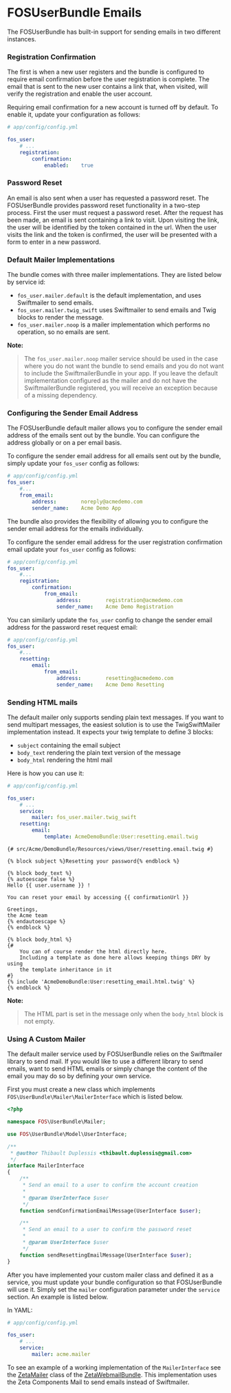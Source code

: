FOSUserBundle Emails
====================

The FOSUserBundle has built-in support for sending emails in two different
instances.

### Registration Confirmation

The first is when a new user registers and the bundle is configured
to require email confirmation before the user registration is complete.
The email that is sent to the new user contains a link that, when visited,
will verify the registration and enable the user account.

Requiring email confirmation for a new account is turned off by default.
To enable it, update your configuration as follows:

``` yaml
# app/config/config.yml

fos_user:
    # ...
    registration:
        confirmation:
            enabled:    true
```

### Password Reset

An email is also sent when a user has requested a password reset. The
FOSUserBundle provides password reset functionality in a two-step process.
First the user must request a password reset. After the request has been
made, an email is sent containing a link to visit. Upon visiting the link,
the user will be identified by the token contained in the url. When the user
visits the link and the token is confirmed, the user will be presented with
a form to enter in a new password.

### Default Mailer Implementations

The bundle comes with three mailer implementations. They are listed below
by service id:

- `fos_user.mailer.default` is the default implementation, and uses Swiftmailer to send emails.
- `fos_user.mailer.twig_swift` uses Swiftmailer to send emails and Twig blocks to render the message.
- `fos_user.mailer.noop` is a mailer implementation which performs no operation, so no emails are sent.

**Note:**

> The `fos_user.mailer.noop` mailer service should be used in the case where you do not want
> the bundle to send emails and you do not want to include the SwiftmailerBundle
> in your app. If you leave the default implementation configured as the mailer
> and do not have the SwiftmailerBundle registered, you will receive an exception
> because of a missing dependency.

### Configuring the Sender Email Address

The FOSUserBundle default mailer allows you to configure the sender email address
of the emails sent out by the bundle. You can configure the address globally or on
a per email basis.

To configure the sender email address for all emails sent out by the bundle, simply
update your `fos_user` config as follows:

``` yaml
# app/config/config.yml
fos_user:
    #...
    from_email:
        address:        noreply@acmedemo.com
        sender_name:    Acme Demo App
```

The bundle also provides the flexibility of allowing you to configure the sender
email address for the emails individually.

To configure the sender email address for the user registration confirmation
email update your `fos_user` config as follows:

``` yaml
# app/config/config.yml
fos_user:
    #...
    registration:
        confirmation:
            from_email:
                address:        registration@acmedemo.com
                sender_name:    Acme Demo Registration
```

You can similarly update the `fos_user` config to change the sender email address for
the password reset request email:

``` yaml
# app/config/config.yml
fos_user:
    #...
    resetting:
        email:
            from_email:
                address:        resetting@acmedemo.com
                sender_name:    Acme Demo Resetting
```

### Sending HTML mails

The default mailer only supports sending plain text messages. If you want
to send multipart messages, the easiest solution is to use the TwigSwiftMailer
implementation instead. It expects your twig template to define 3 blocks:

- `subject` containing the email subject
- `body_text` rendering the plain text version of the message
- `body_html` rendering the html mail

Here is how you can use it:

``` yaml
# app/config/config.yml

fos_user:
    # ...
    service:
        mailer: fos_user.mailer.twig_swift
    resetting:
        email:
            template: AcmeDemoBundle:User:resetting.email.twig
```

``` html+jinja
{# src/Acme/DemoBundle/Resources/views/User/resetting.email.twig #}

{% block subject %}Resetting your password{% endblock %}

{% block body_text %}
{% autoescape false %}
Hello {{ user.username }} !

You can reset your email by accessing {{ confirmationUrl }}

Greetings,
the Acme team
{% endautoescape %}
{% endblock %}

{% block body_html %}
{#
    You can of course render the html directly here.
    Including a template as done here allows keeping things DRY by using
    the template inheritance in it
#}
{% include 'AcmeDemoBundle:User:resetting_email.html.twig' %}
{% endblock %}
```

**Note:**

> The HTML part is set in the message only when the `body_html` block is
> not empty.

### Using A Custom Mailer

The default mailer service used by FOSUserBundle relies on the Swiftmailer
library to send mail. If you would like to use a different library to send
emails, want to send HTML emails or simply change the content of the email you
may do so by defining your own service.

First you must create a new class which implements `FOS\UserBundle\Mailer\MailerInterface`
which is listed below.

``` php
<?php

namespace FOS\UserBundle\Mailer;

use FOS\UserBundle\Model\UserInterface;

/**
 * @author Thibault Duplessis <thibault.duplessis@gmail.com>
 */
interface MailerInterface
{
    /**
     * Send an email to a user to confirm the account creation
     *
     * @param UserInterface $user
     */
    function sendConfirmationEmailMessage(UserInterface $user);

    /**
     * Send an email to a user to confirm the password reset
     *
     * @param UserInterface $user
     */
    function sendResettingEmailMessage(UserInterface $user);
}
```

After you have implemented your custom mailer class and defined it as a service,
you must update your bundle configuration so that FOSUserBundle will use it.
Simply set the `mailer` configuration parameter under the `service` section.
An example is listed below.

In YAML:

``` yaml
# app/config/config.yml

fos_user:
    # ...
    service:
        mailer: acme.mailer
```

To see an example of a working implementation of the `MailerInterface` see
the [ZetaMailer](https://github.com/simplethings/ZetaWebmailBundle/blob/master/UserBundle/ZetaMailer.php)
class of the [ZetaWebmailBundle](https://github.com/simplethings/ZetaWebmailBundle).
This implementation uses the Zeta Components Mail to send emails instead of
Swiftmailer.

